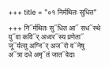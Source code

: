 +++
title = "०१ निर्मथितः सुधित"

+++
नि᳓र्मथितः सु᳓धित आ᳓ सध᳓स्थे  
यु᳓वा कवि᳓र् अध्वर᳓स्य प्रणेता᳓  
जू᳓र्यत्सु अग्नि᳓र् अज᳓रो व᳓नेषु  
अ᳓त्रा दधे अमृ᳓तं जात᳓वेदाः